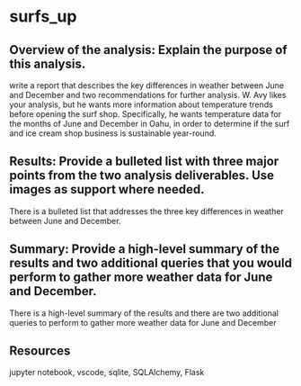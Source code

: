 # surfs_up
## Overview of the analysis: Explain the purpose of this analysis.
write a report that describes the key differences in weather between June and December and two recommendations for further analysis.
W. Avy likes your analysis, but he wants more information about temperature trends before opening the surf shop. Specifically, he wants temperature data for the months of June and December in Oahu, in order to determine if the surf and ice cream shop business is sustainable year-round.

## Results: Provide a bulleted list with three major points from the two analysis deliverables. Use images as support where needed.
There is a bulleted list that addresses the three key differences in weather between June and December.

## Summary: Provide a high-level summary of the results and two additional queries that you would perform to gather more weather data for June and December.
There is a high-level summary of the results and there are two additional queries to perform to gather more weather data for June and December







## Resources
jupyter notebook, vscode, sqlite, SQLAlchemy, Flask
